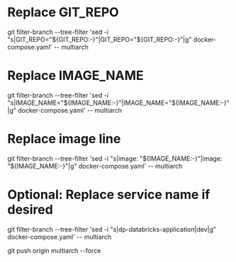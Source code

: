 # Replace GIT_REPO
git filter-branch --tree-filter 'sed -i "s|GIT_REPO="${GIT_REPO:-}"|GIT_REPO=\"\${GIT_REPO:-\}\"|g" docker-compose.yaml' -- multiarch

# Replace IMAGE_NAME
git filter-branch --tree-filter 'sed -i "s|IMAGE_NAME="${IMAGE_NAME:-}"|IMAGE_NAME=\"\${IMAGE_NAME:-\}\"|g" docker-compose.yaml' -- multiarch

# Replace image line
git filter-branch --tree-filter 'sed -i "s|image: "${IMAGE_NAME:-}"|image: \"\${IMAGE_NAME:-\}\"|g" docker-compose.yaml' -- multiarch

# Optional: Replace service name if desired
git filter-branch --tree-filter 'sed -i "s|dp-databricks-application|dev|g" docker-compose.yaml' -- multiarch


git push origin multiarch --force
